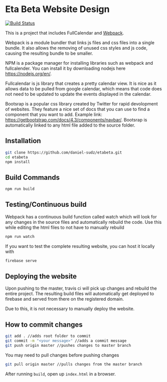 # Eta Beta Website Design
[![Build Status](https://travis-ci.com/daniel-sudz/etabeta.svg?branch=master)](https://travis-ci.com/daniel-sudz/etabeta)

This is a project that includes FullCalendar and [Webpack]. 

Webpack is a module bundler that links js files and css files into a single bundle. It also allows the removing of unused css styles and js code, causing the resulting bundle to be smaller. 

NPM is a package manager for installing libraries such as webpack and fullcalender. You can install it by downloading nodejs here https://nodejs.org/en/. 

Fullcalendar is js library that creates a pretty calendar view. It is nice as it allows data to be pulled from google calendar, which means that code does not need to be updated to update the events displayed in the calendar. 

Bootsrap is a popular css library created by Twitter for rapid devolopment of websites. They feature a nice set of docs that you can use to find a component that you want to add. Example link: https://getbootstrap.com/docs/4.3/components/navbar/. Bootsrap is automatically linked to any html file added to the source folder.  


## Installation

```bash
git clone https://github.com/daniel-sudz/etabeta.git
cd etabeta
npm install
```
## Build Commands

```bash
npm run build
```
## Testing/Continuous build 
Webpack has a continuous build function called watch which will look for any changes in the source files and automatically rebuild the code. Use this while editing the html files to not have to manually rebuild 
```bash
npm run watch 
```
If you want to test the complete resulting website, you can host it locally with 
```bash
firebase serve 
```
## Deploying the website 
Upon pushing to the master, travis ci will pick up changes and rebuild the entire project. The resulting build files will automatically get deployed to firebase and served from there on the registered domain. 

Due to this, it is not necessary to manually deploy the website. 

## How to commit changes 
```bash
git add . //adds root folder to commit
git commit -m "<your message>" //adds a commit message 
git push origin master //pushes changes to master branch
``` 
You may need to pull changes before pushing changes 
```bash
git pull origin master //pulls changes from the master branch
``` 


After running `build`, open up `index.html` in a browser.


[Webpack]: https://webpack.js.org/
